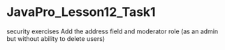 # JavaPro_Lesson12_Task1
security exercises
Add the address field and moderator role (as an admin but without ability to delete users)
